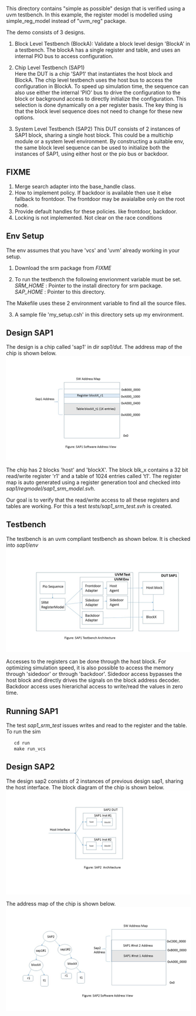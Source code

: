This directory contains "simple as possible" design that is verified using a uvm testbench.
In this example, the register model is modelled using simple_reg_model instead of "uvm_reg" package.  

The demo consists of 3 designs. 
1. Block Level Testbench (BlockA):
Validate a block level design 'BlockA' in a testbench. The blockA has a single register and table, and uses an internal PIO bus to access configuration. 

2. Chip Level Testbench (SAP1)  
Here the DUT is a chip 'SAP1' that instantiates the host block and BlockA. The chip level testbench uses the host bus to access the configuration in BlockA. To speed up simulation time, the sequence
can also use either the internal 'PIO' bus to drive the configuration to the block or background access to directly initialize the configuration. This selection is done dynamically on a per register basis. The key thing is that the block level sequence does not need to change for these new options.


3. System Level Testbench (SAP2) 
This DUT consists of 2 instances of SAP1 block, sharing a single host block. This could be a multichip module or a system level environment. By constructing a suitable env, the same block level sequence can be used to initialize both the instances of SAP1, using either host or the pio bus or backdoor.

## FIXME
1. Merge search adapter into the base_handle class.  
2. How to implement policy. If backdoor is available then use it else fallback to frontdoor. The
frontdoor may be avaialalbe only on the root node.  
3. Provide default handles for these policies. like frontdoor, backdoor.  
4. Locking is not implemented. Not clear on the race conditions 

## Env Setup
The env assumes that you have 'vcs' and 'uvm' already working in your setup.  

1. Download the srm package from *FIXME*  

2. To run the testbench the following envrionment variable must be set.
*SRM_HOME* : Pointer to the install directory for srm package.
*SAP_HOME* : Pointer to this directory.

The Makefile uses these 2 environment variable to find all the source files.

3. A sample file 'my_setup.csh' in this directory sets up my environment.

## Design SAP1
The design is a chip called 'sap1' in dir *sap1/dut*. The address map of the chip is shown below.
![AddressMap](docs/sap1_addr_map.jpg)

The chip has 2 blocks 'host' and 'blockX'. The block blk_x contains a 32 bit read/write
register 'r1' and a table of 1024 entries called 't1'. The register map is auto generated using
a register generation tool and checked into *sap1/regmodel/sap1_srm_model.svh*.

Our goal is to verify that the read/write access to all these registers and tables are working.
For this a test *tests/sap1_srm_test.svh* is created.

## Testbench
The testbench is an uvm compliant testbench as shown below. It is checked into *sap1/env*
![Testbench](docs/sap1_tb.jpg)

Accesses to the registers can be done through the host block. For optimizing simulation speed, it is also possible to access the memory
through 'sidedoor' or through 'backdoor'. Sidedoor access bypasses the host block and directly drives the signals on the block address decoder. Backdoor access uses hierarichal access to write/read the values in zero time.

## Running SAP1
The test *sap1_srm_test* issues writes and read to the register and the table. To run the sim

```
   cd run
   make run_vcs
```

## Design SAP2
The design sap2 consists of 2 instances of previous design sap1, sharing the host interface. 
The block diagram of the chip is shown below.
![SAP2](docs/sap2_dut.jpg)


The address map of the chip is shown below.
![AddressMap](docs/sap2_addr_map.jpg)

